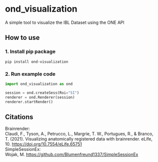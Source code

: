 # ond_visualization
A simple tool to visualize the IBL Dataset using the ONE API
## How to use
### 1. Install pip package
```
pip install ond-visualization
```
### 2. Run example code
```py
import ond_visualization as ond

session = ond.createSess(Roi="SI")
renderer = ond.Renderer(session)
renderer.startRender()
```


## Citations  
Brainrender: <br>
Claudi, F., Tyson, A., Petrucco, L., Margrie, T. W., Portugues, R., & Branco, T. (2021). Visualizing anatomically registered data with brainrender. eLife, 10. https://doi.org/10.7554/eLife.65751 <br>
SimpleSessionEx: <br>
Wojak, M. https://github.com/Blumenfreund1337/SimpleSessionEx
